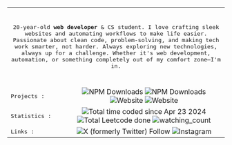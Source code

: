 <table cols="2">
  <tr>
  <td colspan="2">
<p align="center">
	<br/>
  <samp>
     20-year-old <strong> web developer</strong> & CS student. I love crafting sleek websites and automating workflows to make life easier. Passionate about clean code, problem-solving, and making tech work smarter, not harder.  Always exploring new technologies, always up for a challenge. Whether it's web development, automation, or something completely out of my comfort zone—I'm in.
	 
  </samp>
<br/>	<br/>
</p>
</td>
</tr>

<tr>
	<td>
    	<samp>Projects : </samp>
    </td>
    <td align="center">
    	<a href="https://www.npmjs.com/package/next-launch" style="display: inline-block; text-decoration: none;"><img alt="NPM Downloads" src="https://img.shields.io/npm/dy/next-launch?label=next-launch"></a>
	    <a href="https://www.npmjs.com/package/@pglabs/next-prisma" style="display: inline-block; text-decoration: none;"><img alt="NPM Downloads" src="https://img.shields.io/npm/dy/@pglabs/next-prisma?label=next-prisma"></a>
    	<a href="https://selenite.live" style="display: inline-block;text-decoration: none;"><img alt="Website" src="https://img.shields.io/website?url=https%3A%2F%2Fselenite.live&label=selenite.live"></a>
    	<a href="https://pierregueroult.dev" style="display: inline-block;text-decoration: none;"><img alt="Website" src="https://img.shields.io/website?url=https%3A%2F%2Fpierregueroult.dev&label=pierregueroult.dev"></a>
    </td>
</tr>

<tr>
<td>
	<samp>Statistics :</samp>
</td>
    <td align="center">
       <a href="https://wakatime.com/@pierregueroult" style="display: inline-block;text-decoration: none;"><img src="https://wakatime.com/badge/user/bdcc35b9-9386-4a24-ad9a-2f24e7198286.svg" alt="Total time coded since Apr 23 2024" /></a>
       <a href="https://leetcode.com/pierregueroult/" style="display: inline-block;text-decoration: none;"><img src="https://img.shields.io/badge/dynamic/json?style=flat&labelColor=black&color=%23ffa116&label=Solved&query=solved&url=https%3A%2F%2Fleetcode-badge.vercel.app%2Fapi%2Fusers%2Fpierregueroult&logo=leetcode&logoColor=yellow" alt="Total Leetcode done"/></a>
       <img src="https://komarev.com/ghpvc/?username=pierregueroult&color=brightgreen" alt="watching_count" />
    </td>
</tr>

<tr>
	<td>
    	<samp>Links :</samp>
    </td>
	<td align="center">
    	<a href="https://twitter.com/pierregueroult1" style="display: inline-block;text-decoration: none;"><img alt="X (formerly Twitter) Follow" src="https://img.shields.io/badge/@pierregueroult1-grey?logo=x&color=black"></a>
        <a href="https://www.instagram.com/pierre.gueroult/" style="display: inline-block;text-decoration: none;"><img alt="Instagram" src="https://img.shields.io/badge/@pierre.gueroult-grey?logo=instagram&color=orange"></a>
    </td>
</tr>

</table>
